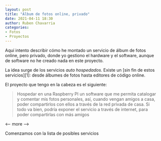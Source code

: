 ```yaml
---
layout: post
title: "Álbum de fotos online, privado"
date: 2021-04-11 18:30
author: Ruben Chavarria
categories:
- Fotos
- Proyectos
---
```


Aquí intento describir cómo he montado un servicio de álbum de fotos online, pero privado,
donde yo gestiono el hardware y el software, aunque de software no he creado nada en este proyecto.

La idea surge de los servicios *auto hospedados*. Existe un [sin fin de estos servicios][1]: desde
álbumes de fotos hasta editores de código online.

El proyecto que tengo en la cabeza es el siguiente:

> Hospedar en una Raspberry PI un software que me permita catalogar y comentar mis fotos personales,
> así, cuando vengan amigos a casa, poder compartirlos con ellos a través de la red privada de casa.
> Si todo va bien, podría exponer el servicio a través de internet, para poder compartirlas con más
> amigos

<-- more -->

Comenzamos con la lista de posibles servicios

